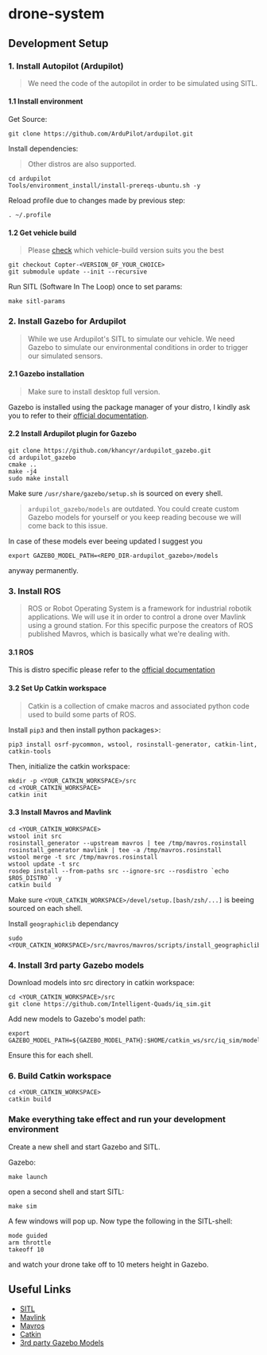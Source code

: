 # drone-system

## Development Setup

### 1. Install Autopilot (Ardupilot)

> We need the code of the autopilot in order to be simulated using SITL.

#### 1.1 Install environment
Get Source:
```
git clone https://github.com/ArduPilot/ardupilot.git
```

Install dependencies:
> Other distros are also supported.
```
cd ardupilot
Tools/environment_install/install-prereqs-ubuntu.sh -y
```

Reload profile due to changes made by previous step:
```
. ~/.profile
```

#### 1.2 Get vehicle build
> Please [check](https://github.com/ArduPilot/ardupilot/tags) which vehicle-build version suits you the best
```
git checkout Copter-<VERSION_OF_YOUR_CHOICE>
git submodule update --init --recursive
```

Run SITL (Software In The Loop) once to set params:
```
make sitl-params
```

### 2. Install Gazebo for Ardupilot

> While we use Ardupilot's SITL to simulate our vehicle. We need Gazebo to simulate our environmental conditions in order to trigger our simulated sensors.


#### 2.1 Gazebo installation

> Make sure to install desktop full version.

Gazebo is installed using the package manager of your distro, I kindly ask you to refer to their [official documentation](https://osrf.github.io/gazebo-doc-index/categories/installing_gazebo.html).

#### 2.2 Install Ardupilot plugin for Gazebo
```
git clone https://github.com/khancyr/ardupilot_gazebo.git
cd ardupilot_gazebo
cmake ..
make -j4
sudo make install
```
Make sure `/usr/share/gazebo/setup.sh` is sourced on every shell.

> `ardupilot_gazebo/models` are outdated. You could create custom Gazebo models for yourself or you keep reading becouse we will come back to this issue.

In case of these models ever beeing updated I suggest you 
```
export GAZEBO_MODEL_PATH=<REPO_DIR-ardupilot_gazebo>/models
```
anyway permanently.

### 3. Install ROS

> ROS or Robot Operating System is a framework for industrial robotik applications. We will use it in order to control a drone over Mavlink using a ground station. For this specific purpose the creators of ROS published Mavros, which is basically what we're dealing with.

#### 3.1 ROS
This is distro specific please refer to the [official documentation](http://wiki.ros.org/Installation)

#### 3.2 Set Up Catkin workspace

> Catkin is a collection of cmake macros and associated python code used to build some parts of ROS.

Install `pip3` and then install python packages>:

```
pip3 install osrf-pycommon, wstool, rosinstall-generator, catkin-lint, catkin-tools
```

Then, initialize the catkin workspace:
```
mkdir -p <YOUR_CATKIN_WORKSPACE>/src
cd <YOUR_CATKIN_WORKSPACE>
catkin init
```

#### 3.3 Install Mavros and Mavlink


```
cd <YOUR_CATKIN_WORKSPACE>
wstool init src
rosinstall_generator --upstream mavros | tee /tmp/mavros.rosinstall
rosinstall_generator mavlink | tee -a /tmp/mavros.rosinstall
wstool merge -t src /tmp/mavros.rosinstall
wstool update -t src
rosdep install --from-paths src --ignore-src --rosdistro `echo $ROS_DISTRO` -y
catkin build
```
Make sure `<YOUR_CATKIN_WORKSPACE>/devel/setup.[bash/zsh/...]` is beeing sourced on each shell.

Install `geographiclib` dependancy 
```
sudo <YOUR_CATKIN_WORKSPACE>/src/mavros/mavros/scripts/install_geographiclib_datasets.sh
```

### 4. Install 3rd party Gazebo models

Download models into src directory in catkin workspace:
```
cd <YOUR_CATKIN_WORKSPACE>/src
git clone https://github.com/Intelligent-Quads/iq_sim.git
```

Add new models to Gazebo's model path:
```
export GAZEBO_MODEL_PATH=${GAZEBO_MODEL_PATH}:$HOME/catkin_ws/src/iq_sim/models
```
Ensure this for each shell.

### 6. Build Catkin workspace
```
cd <YOUR_CATKIN_WORKSPACE>
catkin build
```
### Make everything take effect and run your development environment
Create a new shell and start Gazebo and SITL.

Gazebo:
```
make launch
```
open a second shell and start SITL:
```
make sim
```

A few windows will pop up. Now type the following in the SITL-shell:
```
mode guided
arm throttle
takeoff 10
```
and watch your drone take off to 10 meters height in Gazebo.


## Useful Links
- [SITL](https://ardupilot.org/dev/docs/sitl-simulator-software-in-the-loop.html)
- [Mavlink](https://mavlink.io/en/)
- [Mavros](http://wiki.ros.org/mavros)
- [Catkin](https://github.com/ros/catkin)
- [3rd party Gazebo Models](https://github.com/Intelligent-Quads/iq_sim)